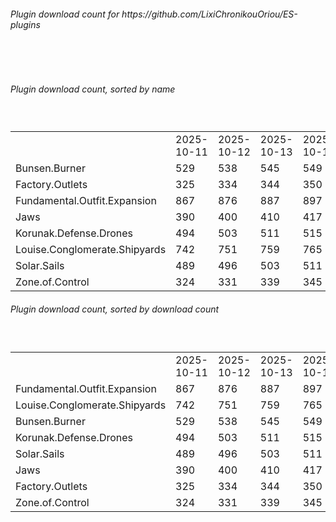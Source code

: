 <h6>Plugin download count for https://github.com/LixiChronikouOriou/ES-plugins</h6><br>
<br>
<h6>Plugin download count, sorted by name</h6><sub><sup><br>
<table>
	<tr>
		<td></td>
		<td>2025-10-11</td>
		<td>2025-10-12</td>
		<td>2025-10-13</td>
		<td>2025-10-14</td>
		<td>2025-10-15</td>
		<td>2025-10-16</td>
		<td>2025-10-17</td>
		<td>today +</td>
	</tr>
	<tr>
		<td>Bunsen.Burner</td>
		<td>529</td>
		<td>538</td>
		<td>545</td>
		<td>549</td>
		<td>560</td>
		<td>568</td>
		<td>571</td>
		<td>+ 3</td>
	</tr>
	<tr>
		<td>Factory.Outlets</td>
		<td>325</td>
		<td>334</td>
		<td>344</td>
		<td>350</td>
		<td>359</td>
		<td>369</td>
		<td>374</td>
		<td>+ 5</td>
	</tr>
	<tr>
		<td>Fundamental.Outfit.Expansion</td>
		<td>867</td>
		<td>876</td>
		<td>887</td>
		<td>897</td>
		<td>907</td>
		<td>915</td>
		<td>922</td>
		<td>+ 7</td>
	</tr>
	<tr>
		<td>Jaws</td>
		<td>390</td>
		<td>400</td>
		<td>410</td>
		<td>417</td>
		<td>424</td>
		<td>433</td>
		<td>436</td>
		<td>+ 3</td>
	</tr>
	<tr>
		<td>Korunak.Defense.Drones</td>
		<td>494</td>
		<td>503</td>
		<td>511</td>
		<td>515</td>
		<td>523</td>
		<td>532</td>
		<td>535</td>
		<td>+ 3</td>
	</tr>
	<tr>
		<td>Louise.Conglomerate.Shipyards</td>
		<td>742</td>
		<td>751</td>
		<td>759</td>
		<td>765</td>
		<td>773</td>
		<td>783</td>
		<td>788</td>
		<td>+ 5</td>
	</tr>
	<tr>
		<td>Solar.Sails</td>
		<td>489</td>
		<td>496</td>
		<td>503</td>
		<td>511</td>
		<td>520</td>
		<td>530</td>
		<td>533</td>
		<td>+ 3</td>
	</tr>
	<tr>
		<td>Zone.of.Control</td>
		<td>324</td>
		<td>331</td>
		<td>339</td>
		<td>345</td>
		<td>353</td>
		<td>361</td>
		<td>366</td>
		<td>+ 5</td>
	</tr>
</table>
</sub></sup>
<h6>Plugin download count, sorted by download count</h6><sub><sup><br>
<table>
	<tr>
		<td></td>
		<td>2025-10-11</td>
		<td>2025-10-12</td>
		<td>2025-10-13</td>
		<td>2025-10-14</td>
		<td>2025-10-15</td>
		<td>2025-10-16</td>
		<td>2025-10-17</td>
		<td>today +</td>
	</tr>
	<tr>
		<td>Fundamental.Outfit.Expansion</td>
		<td>867</td>
		<td>876</td>
		<td>887</td>
		<td>897</td>
		<td>907</td>
		<td>915</td>
		<td>922</td>
		<td>+ 7</td>
	</tr>
	<tr>
		<td>Louise.Conglomerate.Shipyards</td>
		<td>742</td>
		<td>751</td>
		<td>759</td>
		<td>765</td>
		<td>773</td>
		<td>783</td>
		<td>788</td>
		<td>+ 5</td>
	</tr>
	<tr>
		<td>Bunsen.Burner</td>
		<td>529</td>
		<td>538</td>
		<td>545</td>
		<td>549</td>
		<td>560</td>
		<td>568</td>
		<td>571</td>
		<td>+ 3</td>
	</tr>
	<tr>
		<td>Korunak.Defense.Drones</td>
		<td>494</td>
		<td>503</td>
		<td>511</td>
		<td>515</td>
		<td>523</td>
		<td>532</td>
		<td>535</td>
		<td>+ 3</td>
	</tr>
	<tr>
		<td>Solar.Sails</td>
		<td>489</td>
		<td>496</td>
		<td>503</td>
		<td>511</td>
		<td>520</td>
		<td>530</td>
		<td>533</td>
		<td>+ 3</td>
	</tr>
	<tr>
		<td>Jaws</td>
		<td>390</td>
		<td>400</td>
		<td>410</td>
		<td>417</td>
		<td>424</td>
		<td>433</td>
		<td>436</td>
		<td>+ 3</td>
	</tr>
	<tr>
		<td>Factory.Outlets</td>
		<td>325</td>
		<td>334</td>
		<td>344</td>
		<td>350</td>
		<td>359</td>
		<td>369</td>
		<td>374</td>
		<td>+ 5</td>
	</tr>
	<tr>
		<td>Zone.of.Control</td>
		<td>324</td>
		<td>331</td>
		<td>339</td>
		<td>345</td>
		<td>353</td>
		<td>361</td>
		<td>366</td>
		<td>+ 5</td>
	</tr>
</table>
</sub></sup>
